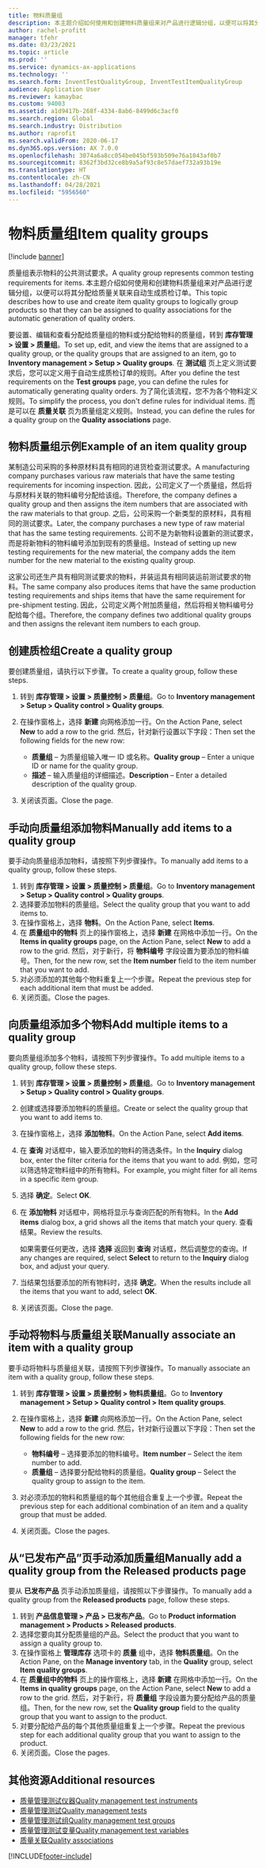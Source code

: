 ```yaml
---
title: 物料质量组
description: 本主题介绍如何使用和创建物料质量组来对产品进行逻辑分组，以便可以将其分配给质量关联来自动生成质检订单。
author: rachel-profitt
manager: tfehr
ms.date: 03/23/2021
ms.topic: article
ms.prod: ''
ms.service: dynamics-ax-applications
ms.technology: ''
ms.search.form: InventTestQualityGroup, InventTestItemQualityGroup
audience: Application User
ms.reviewer: kamaybac
ms.custom: 94003
ms.assetid: a1d9417b-268f-4334-8ab6-8499d6c3acf0
ms.search.region: Global
ms.search.industry: Distribution
ms.author: raprofit
ms.search.validFrom: 2020-06-17
ms.dyn365.ops.version: AX 7.0.0
ms.openlocfilehash: 3074a6a8cc054be045bf593b509e76a1043af0b7
ms.sourcegitcommit: 8362f3bd32ce8b9a5af93c8e57daef732a93b19e
ms.translationtype: HT
ms.contentlocale: zh-CN
ms.lasthandoff: 04/28/2021
ms.locfileid: "5956560"
---
```

# <a name="item-quality-groups"></a><span data-ttu-id="e48a5-103">物料质量组</span><span class="sxs-lookup"><span data-stu-id="e48a5-103">Item quality groups</span></span>

[!include [banner](../includes/banner.md)]

<span data-ttu-id="e48a5-104">质量组表示物料的公共测试要求。</span><span class="sxs-lookup"><span data-stu-id="e48a5-104">A quality group represents common testing requirements for items.</span></span> <span data-ttu-id="e48a5-105">本主题介绍如何使用和创建物料质量组来对产品进行逻辑分组，以便可以将其分配给质量关联来自动生成质检订单。</span><span class="sxs-lookup"><span data-stu-id="e48a5-105">This topic describes how to use and create item quality groups to logically group products so that they can be assigned to quality associations for the automatic generation of quality orders.</span></span>

<span data-ttu-id="e48a5-106">要设置、编辑和查看分配给质量组的物料或分配给物料的质量组，转到 **库存管理 \> 设置 \> 质量组**。</span><span class="sxs-lookup"><span data-stu-id="e48a5-106">To set up, edit, and view the items that are assigned to a quality group, or the quality groups that are assigned to an item, go to **Inventory management \> Setup \> Quality groups**.</span></span> <span data-ttu-id="e48a5-107">在 **测试组** 页上定义测试要求后，您可以定义用于自动生成质检订单的规则。</span><span class="sxs-lookup"><span data-stu-id="e48a5-107">After you define the test requirements on the **Test groups** page, you can define the rules for automatically generating quality orders.</span></span> <span data-ttu-id="e48a5-108">为了简化该流程，您不为各个物料定义规则。</span><span class="sxs-lookup"><span data-stu-id="e48a5-108">To simplify the process, you don't define rules for individual items.</span></span> <span data-ttu-id="e48a5-109">而是可以在 **质量关联** 页为质量组定义规则。</span><span class="sxs-lookup"><span data-stu-id="e48a5-109">Instead, you can define the rules for a quality group on the **Quality associations** page.</span></span>

## <a name="example-of-an-item-quality-group"></a><span data-ttu-id="e48a5-110">物料质量组示例</span><span class="sxs-lookup"><span data-stu-id="e48a5-110">Example of an item quality group</span></span>

<span data-ttu-id="e48a5-111">某制造公司采购的多种原材料具有相同的进货检查测试要求。</span><span class="sxs-lookup"><span data-stu-id="e48a5-111">A manufacturing company purchases various raw materials that have the same testing requirements for incoming inspection.</span></span> <span data-ttu-id="e48a5-112">因此，公司定义了一个质量组，然后将与原材料关联的物料编号分配给该组。</span><span class="sxs-lookup"><span data-stu-id="e48a5-112">Therefore, the company defines a quality group and then assigns the item numbers that are associated with the raw materials to that group.</span></span> <span data-ttu-id="e48a5-113">之后，公司采购一个新类型的原材料，具有相同的测试要求。</span><span class="sxs-lookup"><span data-stu-id="e48a5-113">Later, the company purchases a new type of raw material that has the same testing requirements.</span></span> <span data-ttu-id="e48a5-114">公司不是为新物料设置新的测试要求，而是将新物料的物料编号添加到现有的质量组。</span><span class="sxs-lookup"><span data-stu-id="e48a5-114">Instead of setting up new testing requirements for the new material, the company adds the item number for the new material to the existing quality group.</span></span>

<span data-ttu-id="e48a5-115">这家公司还生产具有相同测试要求的物料，并装运具有相同装运前测试要求的物料。</span><span class="sxs-lookup"><span data-stu-id="e48a5-115">The same company also produces items that have the same production testing requirements and ships items that have the same requirement for pre-shipment testing.</span></span> <span data-ttu-id="e48a5-116">因此，公司定义两个附加质量组，然后将相关物料编号分配给每个组。</span><span class="sxs-lookup"><span data-stu-id="e48a5-116">Therefore, the company defines two additional quality groups and then assigns the relevant item numbers to each group.</span></span>

## <a name="create-a-quality-group"></a><span data-ttu-id="e48a5-117">创建质检组</span><span class="sxs-lookup"><span data-stu-id="e48a5-117">Create a quality group</span></span>

<span data-ttu-id="e48a5-118">要创建质量组，请执行以下步骤。</span><span class="sxs-lookup"><span data-stu-id="e48a5-118">To create a quality group, follow these steps.</span></span>

1. <span data-ttu-id="e48a5-119">转到 **库存管理 \> 设置 \> 质量控制 \> 质量组**。</span><span class="sxs-lookup"><span data-stu-id="e48a5-119">Go to **Inventory management \> Setup \> Quality control \> Quality groups**.</span></span>
1. <span data-ttu-id="e48a5-120">在操作窗格上，选择 **新建** 向网格添加一行。</span><span class="sxs-lookup"><span data-stu-id="e48a5-120">On the Action Pane, select **New** to add a row to the grid.</span></span> <span data-ttu-id="e48a5-121">然后，针对新行设置以下字段：</span><span class="sxs-lookup"><span data-stu-id="e48a5-121">Then set the following fields for the new row:</span></span>

    - <span data-ttu-id="e48a5-122">**质量组** – 为质量组输入唯一 ID 或名称。</span><span class="sxs-lookup"><span data-stu-id="e48a5-122">**Quality group** – Enter a unique ID or name for the quality group.</span></span>
    - <span data-ttu-id="e48a5-123">**描述** – 输入质量组的详细描述。</span><span class="sxs-lookup"><span data-stu-id="e48a5-123">**Description** – Enter a detailed description of the quality group.</span></span>

1. <span data-ttu-id="e48a5-124">关闭该页面。</span><span class="sxs-lookup"><span data-stu-id="e48a5-124">Close the page.</span></span>

## <a name="manually-add-items-to-a-quality-group"></a><span data-ttu-id="e48a5-125">手动向质量组添加物料</span><span class="sxs-lookup"><span data-stu-id="e48a5-125">Manually add items to a quality group</span></span>

<span data-ttu-id="e48a5-126">要手动向质量组添加物料，请按照下列步骤操作。</span><span class="sxs-lookup"><span data-stu-id="e48a5-126">To manually add items to a quality group, follow these steps.</span></span>

1. <span data-ttu-id="e48a5-127">转到 **库存管理 \> 设置 \> 质量控制 \> 质量组**。</span><span class="sxs-lookup"><span data-stu-id="e48a5-127">Go to **Inventory management \> Setup \> Quality control \> Quality groups**.</span></span>
1. <span data-ttu-id="e48a5-128">选择要添加物料的质量组。</span><span class="sxs-lookup"><span data-stu-id="e48a5-128">Select the quality group that you want to add items to.</span></span>
1. <span data-ttu-id="e48a5-129">在操作窗格上，选择 **物料**。</span><span class="sxs-lookup"><span data-stu-id="e48a5-129">On the Action Pane, select **Items**.</span></span>
1. <span data-ttu-id="e48a5-130">在 **质量组中的物料** 页上的操作窗格上，选择 **新建** 在网格中添加一行。</span><span class="sxs-lookup"><span data-stu-id="e48a5-130">On the **Items in quality groups** page, on the Action Pane, select **New** to add a row to the grid.</span></span> <span data-ttu-id="e48a5-131">然后，对于新行，将 **物料编号** 字段设置为要添加的物料编号。</span><span class="sxs-lookup"><span data-stu-id="e48a5-131">Then, for the new row, set the **Item number** field to the item number that you want to add.</span></span>
1. <span data-ttu-id="e48a5-132">对必须添加的其他每个物料重复上一个步骤。</span><span class="sxs-lookup"><span data-stu-id="e48a5-132">Repeat the previous step for each additional item that must be added.</span></span>
1. <span data-ttu-id="e48a5-133">关闭页面。</span><span class="sxs-lookup"><span data-stu-id="e48a5-133">Close the pages.</span></span>

## <a name="add-multiple-items-to-a-quality-group"></a><span data-ttu-id="e48a5-134">向质量组添加多个物料</span><span class="sxs-lookup"><span data-stu-id="e48a5-134">Add multiple items to a quality group</span></span>

<span data-ttu-id="e48a5-135">要向质量组添加多个物料，请按照下列步骤操作。</span><span class="sxs-lookup"><span data-stu-id="e48a5-135">To add multiple items to a quality group, follow these steps.</span></span>

1. <span data-ttu-id="e48a5-136">转到 **库存管理 \> 设置 \> 质量控制 \> 质量组**。</span><span class="sxs-lookup"><span data-stu-id="e48a5-136">Go to **Inventory management \> Setup \> Quality control \> Quality groups**.</span></span>
1. <span data-ttu-id="e48a5-137">创建或选择要添加物料的质量组。</span><span class="sxs-lookup"><span data-stu-id="e48a5-137">Create or select the quality group that you want to add items to.</span></span>
1. <span data-ttu-id="e48a5-138">在操作窗格上，选择 **添加物料**。</span><span class="sxs-lookup"><span data-stu-id="e48a5-138">On the Action Pane, select **Add items**.</span></span>
1. <span data-ttu-id="e48a5-139">在 **查询** 对话框中，输入要添加的物料的筛选条件。</span><span class="sxs-lookup"><span data-stu-id="e48a5-139">In the **Inquiry** dialog box, enter the filter criteria for the items that you want to add.</span></span> <span data-ttu-id="e48a5-140">例如，您可以筛选特定物料组中的所有物料。</span><span class="sxs-lookup"><span data-stu-id="e48a5-140">For example, you might filter for all items in a specific item group.</span></span>
1. <span data-ttu-id="e48a5-141">选择 **确定**。</span><span class="sxs-lookup"><span data-stu-id="e48a5-141">Select **OK**.</span></span>
1. <span data-ttu-id="e48a5-142">在 **添加物料** 对话框中，网格将显示与查询匹配的所有物料。</span><span class="sxs-lookup"><span data-stu-id="e48a5-142">In the **Add items** dialog box, a grid shows all the items that match your query.</span></span> <span data-ttu-id="e48a5-143">查看结果。</span><span class="sxs-lookup"><span data-stu-id="e48a5-143">Review the results.</span></span>

    <span data-ttu-id="e48a5-144">如果需要任何更改，选择 **选择** 返回到 **查询** 对话框，然后调整您的查询。</span><span class="sxs-lookup"><span data-stu-id="e48a5-144">If any changes are required, select **Select** to return to the **Inquiry** dialog box, and adjust your query.</span></span>

1. <span data-ttu-id="e48a5-145">当结果包括要添加的所有物料时，选择 **确定**。</span><span class="sxs-lookup"><span data-stu-id="e48a5-145">When the results include all the items that you want to add, select **OK**.</span></span>
1. <span data-ttu-id="e48a5-146">关闭该页面。</span><span class="sxs-lookup"><span data-stu-id="e48a5-146">Close the page.</span></span>

## <a name="manually-associate-an-item-with-a-quality-group"></a><span data-ttu-id="e48a5-147">手动将物料与质量组关联</span><span class="sxs-lookup"><span data-stu-id="e48a5-147">Manually associate an item with a quality group</span></span>

<span data-ttu-id="e48a5-148">要手动将物料与质量组关联，请按照下列步骤操作。</span><span class="sxs-lookup"><span data-stu-id="e48a5-148">To manually associate an item with a quality group, follow these steps.</span></span>

1. <span data-ttu-id="e48a5-149">转到 **库存管理 \> 设置 \> 质量控制 \> 物料质量组**。</span><span class="sxs-lookup"><span data-stu-id="e48a5-149">Go to **Inventory management \> Setup \> Quality control \> Item quality groups**.</span></span>
1. <span data-ttu-id="e48a5-150">在操作窗格上，选择 **新建** 向网格添加一行。</span><span class="sxs-lookup"><span data-stu-id="e48a5-150">On the Action Pane, select **New** to add a row to the grid.</span></span> <span data-ttu-id="e48a5-151">然后，针对新行设置以下字段：</span><span class="sxs-lookup"><span data-stu-id="e48a5-151">Then set the following fields for the new row:</span></span>

    - <span data-ttu-id="e48a5-152">**物料编号** – 选择要添加的物料编号。</span><span class="sxs-lookup"><span data-stu-id="e48a5-152">**Item number** – Select the item number to add.</span></span>
    - <span data-ttu-id="e48a5-153">**质量组** – 选择要分配给物料的质量组。</span><span class="sxs-lookup"><span data-stu-id="e48a5-153">**Quality group** – Select the quality group to assign to the item.</span></span>

1. <span data-ttu-id="e48a5-154">对必须添加的物料和质量组的每个其他组合重复上一个步骤。</span><span class="sxs-lookup"><span data-stu-id="e48a5-154">Repeat the previous step for each additional combination of an item and a quality group that must be added.</span></span>
1. <span data-ttu-id="e48a5-155">关闭页面。</span><span class="sxs-lookup"><span data-stu-id="e48a5-155">Close the pages.</span></span>

## <a name="manually-add-a-quality-group-from-the-released-products-page"></a><span data-ttu-id="e48a5-156">从“已发布产品”页手动添加质量组</span><span class="sxs-lookup"><span data-stu-id="e48a5-156">Manually add a quality group from the Released products page</span></span>

<span data-ttu-id="e48a5-157">要从 **已发布产品** 页手动添加质量组，请按照以下步骤操作。</span><span class="sxs-lookup"><span data-stu-id="e48a5-157">To manually add a quality group from the **Released products** page, follow these steps.</span></span>

1. <span data-ttu-id="e48a5-158">转到 **产品信息管理 \> 产品 \> 已发布产品**。</span><span class="sxs-lookup"><span data-stu-id="e48a5-158">Go to **Product information management \> Products \> Released products**.</span></span>
1. <span data-ttu-id="e48a5-159">选择您要向其分配质量组的产品。</span><span class="sxs-lookup"><span data-stu-id="e48a5-159">Select the product that you want to assign a quality group to.</span></span>
1. <span data-ttu-id="e48a5-160">在操作窗格上 **管理库存** 选项卡的 **质量** 组中，选择 **物料质量组**。</span><span class="sxs-lookup"><span data-stu-id="e48a5-160">On the Action Pane, on the **Manage inventory** tab, in the **Quality** group, select **Item quality groups**.</span></span>
1. <span data-ttu-id="e48a5-161">在 **质量组中的物料** 页上的操作窗格上，选择 **新建** 在网格中添加一行。</span><span class="sxs-lookup"><span data-stu-id="e48a5-161">On the **Items in quality groups** page, on the Action Pane, select **New** to add a row to the grid.</span></span> <span data-ttu-id="e48a5-162">然后，对于新行，将 **质量组** 字段设置为要分配给产品的质量组。</span><span class="sxs-lookup"><span data-stu-id="e48a5-162">Then, for the new row, set the **Quality group** field to the quality group that you want to assign to the product.</span></span>
1. <span data-ttu-id="e48a5-163">对要分配给产品的每个其他质量组重复上一个步骤。</span><span class="sxs-lookup"><span data-stu-id="e48a5-163">Repeat the previous step for each additional quality group that you want to assign to the product.</span></span>
1. <span data-ttu-id="e48a5-164">关闭页面。</span><span class="sxs-lookup"><span data-stu-id="e48a5-164">Close the pages.</span></span>

## <a name="additional-resources"></a><span data-ttu-id="e48a5-165">其他资源</span><span class="sxs-lookup"><span data-stu-id="e48a5-165">Additional resources</span></span>

- [<span data-ttu-id="e48a5-166">质量管理测试仪器</span><span class="sxs-lookup"><span data-stu-id="e48a5-166">Quality management test instruments</span></span>](quality-test-instruments.md)
- [<span data-ttu-id="e48a5-167">质量管理测试</span><span class="sxs-lookup"><span data-stu-id="e48a5-167">Quality management tests</span></span>](quality-tests.md)
- [<span data-ttu-id="e48a5-168">质量管理测试组</span><span class="sxs-lookup"><span data-stu-id="e48a5-168">Quality management test groups</span></span>](quality-test-groups.md)
- [<span data-ttu-id="e48a5-169">质量管理测试变量</span><span class="sxs-lookup"><span data-stu-id="e48a5-169">Quality management test variables</span></span>](quality-test-variables.md)
- [<span data-ttu-id="e48a5-170">质量关联</span><span class="sxs-lookup"><span data-stu-id="e48a5-170">Quality associations</span></span>](quality-associations.md)

[!INCLUDE[footer-include](../../includes/footer-banner.md)]
